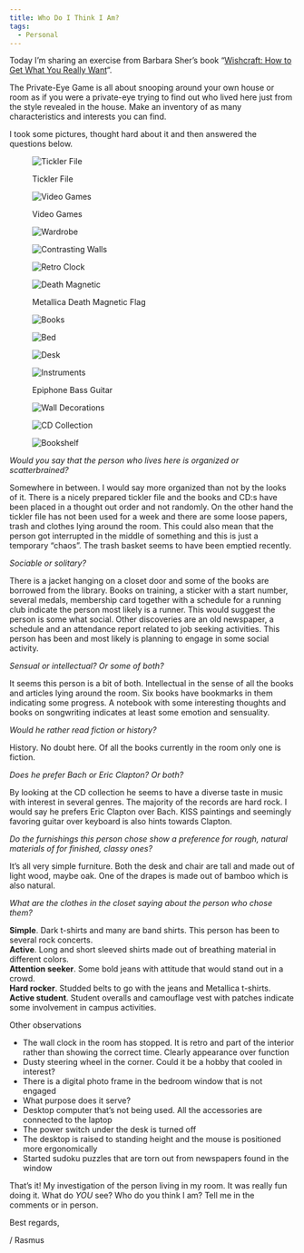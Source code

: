 ```yaml
---
title: Who Do I Think I Am?
tags:
  - Personal
---
```

Today I’m sharing an exercise from Barbara Sher’s book “[Wishcraft: How to Get What You Really Want](https://www.goodreads.com/book/show/498904.Wishcraft)“.

The Private-Eye Game is all about snooping around your own house or room as if you were a private-eye trying to find out who lived here just from the style revealed in the house. Make an inventory of as many characteristics and interests you can find.<!--more-->

I took some pictures, thought hard about it and then answered the questions below.

<figure>

  ![Tickler File](/img/personal/tickler-file-regular.webp)
  <figcaption>Tickler File</figcaption>
</figure>

<figure>

  ![Video Games](/img/personal/video-games-regular.webp)
  <figcaption>Video Games</figcaption>
</figure>

<figure>

  ![Wardrobe](/img/personal/wardrobe-regular.webp)
  <figcaption></figcaption>
</figure>

<figure>

  ![Contrasting Walls](/img/personal/contrasting-walls-regular.webp)
  <figcaption></figcaption>
</figure>

<figure>

  ![Retro Clock](/img/personal/retro-clock-regular.webp)
  <figcaption></figcaption>
</figure>

<figure>

  ![Death Magnetic](/img/personal/death-magnetic-regular.webp)
  <figcaption>Metallica Death Magnetic Flag</figcaption>
</figure>

<figure>

  ![Books](/img/personal/books-regular.webp)
  <figcaption></figcaption>
</figure>

<figure>

  ![Bed](/img/personal/bed-regular.webp)
  <figcaption></figcaption>
</figure>

<figure>

  ![Desk](/img/personal/desk-regular.webp)
  <figcaption></figcaption>
</figure>

<figure>

  ![Instruments](/img/personal/instruments-regular.webp)
  <figcaption>Epiphone Bass Guitar</figcaption>
</figure>

<figure>

  ![Wall Decorations](/img/personal/wall-decorations-regular.webp)
  <figcaption></figcaption>
</figure>

<figure>

  ![CD Collection](/img/personal/cd-collection-regular.webp)
  <figcaption></figcaption>
</figure>

<figure>

  ![Bookshelf](/img/personal/bookshelf-regular.webp)
  <figcaption></figcaption>
</figure>

_Would you say that the person who lives here is organized or scatterbrained?_

Somewhere in between. I would say more organized than not by the looks of it. There is a nicely prepared tickler file and the books and CD:s have been placed in a thought out order and not randomly. On the other hand the tickler file has not been used for a week and there are some loose papers, trash and clothes lying around the room. This could also mean that the person got interrupted in the middle of something and this is just a temporary “chaos”. The trash basket seems to have been emptied recently.

_Sociable or solitary?_

There is a jacket hanging on a closet door and some of the books are borrowed from the library. Books on training, a sticker with a start number, several medals, membership card together with a schedule for a running club indicate the person most likely is a runner. This would suggest the person is some what social. Other discoveries are an old newspaper, a schedule and an attendance report related to job seeking activities. This person has been and most likely is planning to engage in some social activity.

_Sensual or intellectual? Or some of both?_

It seems this person is a bit of both. Intellectual in the sense of all the books and articles lying around the room. Six books have bookmarks in them indicating some progress. A notebook with some interesting thoughts and books on songwriting indicates at least some emotion and sensuality.

_Would he rather read fiction or history?_

History. No doubt here. Of all the books currently in the room only one is fiction.

_Does he prefer Bach or Eric Clapton? Or both?_

By looking at the CD collection he seems to have a diverse taste in music with interest in several genres. The majority of the records are hard rock. I would say he prefers Eric Clapton over Bach. KISS paintings and seemingly favoring guitar over keyboard is also hints towards Clapton.

_Do the furnishings this person chose show a preference for rough, natural materials of for finished, classy ones?_

It’s all very simple furniture. Both the desk and chair are tall and made out of light wood, maybe oak. One of the drapes is made out of bamboo which is also natural.

_What are the clothes in the closet saying about the person who chose them?_

**Simple**. Dark t-shirts and many are band shirts. This person has been to several rock concerts.  
**Active**. Long and short sleeved shirts made out of breathing material in different colors.  
**Attention seeker**. Some bold jeans with attitude that would stand out in a crowd.  
**Hard rocker**. Studded belts to go with the jeans and Metallica t-shirts.  
**Active student**. Student overalls and camouflage vest with patches indicate some involvement in campus activities.

Other observations

- The wall clock in the room has stopped. It is retro and part of the interior rather than showing the correct time. Clearly appearance over function
- Dusty steering wheel in the corner. Could it be a hobby that cooled in interest?
- There is a digital photo frame in the bedroom window that is not engaged
- What purpose does it serve?
- Desktop computer that’s not being used. All the accessories are connected to the laptop
- The power switch under the desk is turned off
- The desktop is raised to standing height and the mouse is positioned more ergonomically
- Started sudoku puzzles that are torn out from newspapers found in the window

That’s it! My investigation of the person living in my room. It was really fun doing it. What do _YOU_ see? Who do you think I am? Tell me in the comments or in person.

Best regards,

/ Rasmus